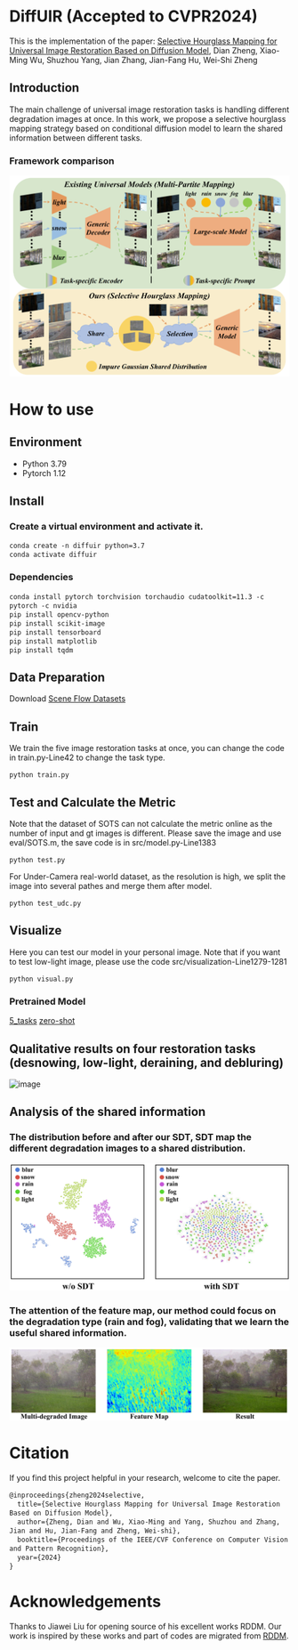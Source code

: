 # DiffUIR (Accepted to CVPR2024)
This is the implementation of the paper: [Selective Hourglass Mapping for Universal Image Restoration Based on Diffusion Model](), Dian Zheng, Xiao-Ming Wu, Shuzhou Yang, Jian Zhang, Jian-Fang Hu, Wei-Shi Zheng

## Introduction

The main challenge of universal image restoration tasks is handling different degradation images at once. In this work, we propose a selective hourglass mapping strategy based on conditional diffusion model to learn the shared information between different tasks.


### Framework comparison
![image](Images/diffuir.png)

# How to use

## Environment
* Python 3.79
* Pytorch 1.12

## Install

### Create a virtual environment and activate it.

```
conda create -n diffuir python=3.7
conda activate diffuir
```
### Dependencies

```
conda install pytorch torchvision torchaudio cudatoolkit=11.3 -c pytorch -c nvidia
pip install opencv-python
pip install scikit-image
pip install tensorboard
pip install matplotlib 
pip install tqdm
```

## Data Preparation
Download [Scene Flow Datasets](https://lmb.informatik.uni-freiburg.de/resources/datasets/SceneFlowDatasets.en.html)

## Train
We train the five image restoration tasks at once, you can change the code in train.py-Line42 to change the task type.
```
python train.py
```

## Test and Calculate the Metric
Note that the dataset of SOTS can not calculate the metric online as the number of input and gt images is different. 
Please save the image and use eval/SOTS.m, the save code is in src/model.py-Line1383
```
python test.py
```

For Under-Camera real-world dataset, as the resolution is high, we split the image into several pathes and merge them after model.
```
python test_udc.py
```

## Visualize
Here you can test our model in your personal image. Note that if you want to test low-light image, please use the code src/visualization-Line1279-1281
```
python visual.py
```

### Pretrained Model

[5_tasks](https://drive.google.com/drive/folders/1aCmW6-MBBkvJ4pQ3_AchxzzrezHmArEp?usp=drive_link)
[zero-shot](https://drive.google.com/drive/folders/1aCmW6-MBBkvJ4pQ3_AchxzzrezHmArEp?usp=drive_link)

## Qualitative results on four restoration tasks (desnowing, low-light, deraining, and debluring)

![image](Images/four.png)

## Analysis of the shared information

### The distribution before and after our SDT, SDT map the different degradation images to a shared distribution.
![image](Images/tsne.png)

### The attention of the feature map, our method could focus on the degradation type (rain and fog), validating that we learn the useful shared information.
![image](Images/attention.png)

# Citation

If you find this project helpful in your research, welcome to cite the paper.

```
@inproceedings{zheng2024selective,
  title={Selective Hourglass Mapping for Universal Image Restoration Based on Diffusion Model},
  author={Zheng, Dian and Wu, Xiao-Ming and Yang, Shuzhou and Zhang, Jian and Hu, Jian-Fang and Zheng, Wei-shi},
  booktitle={Proceedings of the IEEE/CVF Conference on Computer Vision and Pattern Recognition},
  year={2024}
}

```

# Acknowledgements

Thanks to Jiawei Liu for opening source of his excellent works RDDM. Our work is inspired by these works and part of codes are migrated from [RDDM](https://github.com/nachifur/RDDM).

